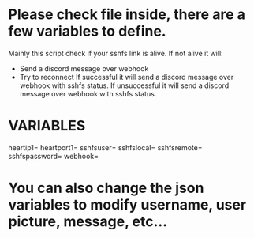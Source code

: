 
# Please check file inside, there are a few variables to define.

Mainly this script check if your sshfs link is alive.
If not alive it will:
- Send a discord message over webhook
- Try to reconnect
  If successful it will send a discord message over webhook with sshfs status.
  If unsuccessful it will send a discord message over webhook with sshfs status.
  
# VARIABLES
heartip1=
heartport1=
sshfsuser=
sshfslocal=
sshfsremote=
sshfspassword=
webhook=

# You can also change the json variables to modify username, user picture, message, etc...
